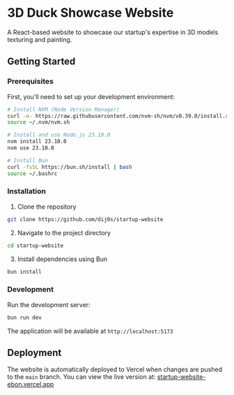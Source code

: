 # 3D Duck Showcase Website

A React-based website to showcase our startup's expertise in 3D models texturing and painting.

## Getting Started

### Prerequisites

First, you'll need to set up your development environment:

```bash
# Install NVM (Node Version Manager)
curl -o- https://raw.githubusercontent.com/nvm-sh/nvm/v0.39.0/install.sh | bash
source ~/.nvm/nvm.sh

# Install and use Node.js 23.10.0
nvm install 23.10.0
nvm use 23.10.0

# Install Bun
curl -fsSL https://bun.sh/install | bash
source ~/.bashrc
```

### Installation

1. Clone the repository
```bash
git clone https://github.com/dij0s/startup-website
```

2. Navigate to the project directory
```bash
cd startup-website
```

3. Install dependencies using Bun
```bash
bun install
```

### Development

Run the development server:
```bash
bun run dev
```

The application will be available at `http://localhost:5173`

## Deployment

The website is automatically deployed to Vercel when changes are pushed to the `main` branch. You can view the live version at: [startup-website-ebon.vercel.app](https://startup-website-ebon.vercel.app/)
